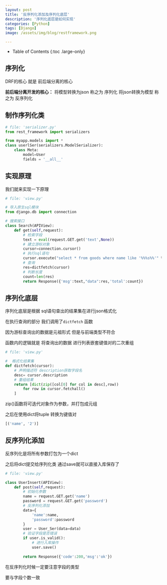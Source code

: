 ```yaml
---
layout: post
title: '反序列化添加及序列化底层'
description: '序列化底层是如何实现'
categories: [Python]
tags: [Django] 
image: /assets/img/blog/restframework.png

---
```


- Table of Contents
{:toc .large-only}

##  序列化

DRF的核心 就是 前后端分离的核心

**前后端分离开发的核心：**
将模型转换为json 称之为 序列化
将json转换为模型 称之为 反序列化

## 制作序列化类

```python
# file: 'serializer.py'
from rest_framework import serializers

from myapp.models import *
class userlSer(serializers.ModelSerializer):
    class Meta:
        model=User
        fields = '__all__'
```
## 实现原理

我们就来实现一下原理

```python
# file: 'view.py'

# 导入原生sql模块
from django.db import connection

# 搜索接口
class Search(APIView):
    def get(self,request):
        # 检索字段
        text = eval(request.GET.get('text',None))
        # 建立游标对象
        cursor=connection.cursor()
        # 执行sql语句
        cursor.execute("select * from goods where name like '%%%s%%'" %text)
        # 查询
        res=dictfetch(cursor)
        # 判断长度
        count=len(res)
        return Response({'msg':text,"data":res,'total':count})

```

## 序列化底层


序列化底层是根据 sql语句查出的结果集在进行json格式化

在执行查询的部分 我们调用了``dictfetch`` 函数 

因为游标查询出的数据是元祖形式 但是与前端类型不符合

函数内的逻辑就是 将查询出的数据 进行列表嵌套键值对的二次重组

```python
# file: 'view.py'

#  格式化结果集
def dictfetch(cursor):
    # 声明描述符 description获取字段名
    desc= cursor.description
    # 重组结果
    return [dict(zip([col[0] for col in desc],row))
        for row in cursor.fetchall()
    ]
```

zip()函数将可迭代对象作为参数，并打包成元组   

之后在使用dict将tuple 转换为键值对

```python
[('name', '2')]
```

## 反序列化添加

反序列化是将所有参数打包为一个dict   

之后将dict提交给序列化类 通过save就可以直接入库保存了

```python
# file: 'view.py'

class UserInsert(APIView):
    def post(self,request):
        # 初始化参数
        name = request.GET.get('name')
        password = request.GET.get('password')
        # 反序列化添加
        data={
            'name':name,
            'password':password
        }
        user = User_Ser(data=data)
        # 验证字段是否错误
        if user.is_valid():
            # 进行入库操作
            user.save()
            
        return Response({'code':200,'msg':'ok'})
```

在反序列化时候一定要注意字段的类型  

要与字段个数一致